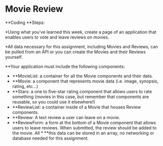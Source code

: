 # Movie Review

**Coding **Steps:

*Using what you've learned this week, create a page of an application that enables users to vote and leave reviews on movies.

*All data necessary for this assignment, including Movies and Reviews, can be pulled from an API or you can create the Movies and their Reviews yourself.

**Your application must include the following components:
* **MovieList: a container for all the Movie components and their data.  
* **Movie: a component that represents movie data (i.e. image, synopsis, rating, etc…)
* **Stars: a one to five-star rating component that allows users to rate something (movies in this case, but remember that components are reusable, so you could use it elsewhere!)
* **ReviewList: a container inside of a Movie that houses Review components.
* **Review: A text review a user can leave on a movie.
* **ReviewForm: a form at the bottom of a Movie component that allows users to leave reviews. When submitted, the review should be added to the movie. All * **this data can be stored in an array, no networking or database needed for this assignment.